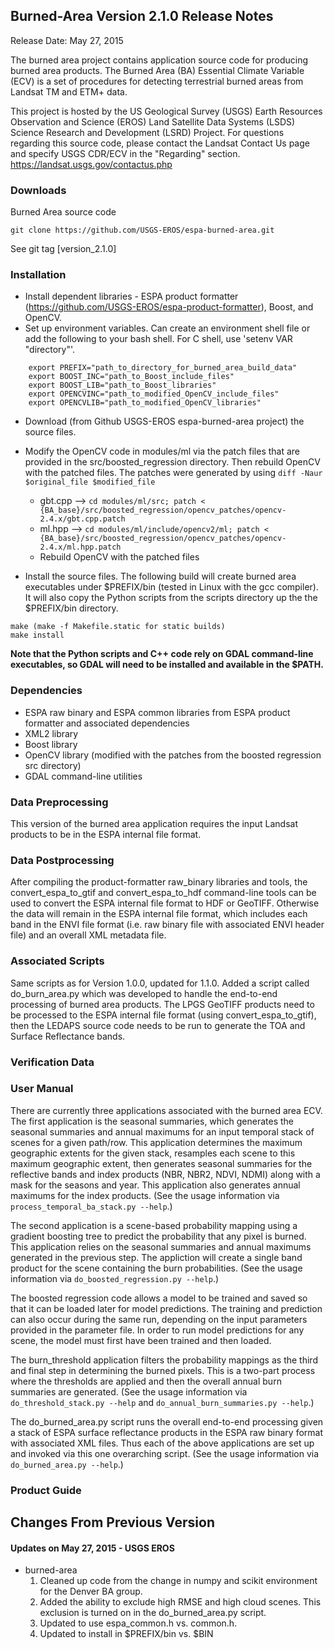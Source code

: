 ## Burned-Area Version 2.1.0 Release Notes
Release Date: May 27, 2015

The burned area project contains application source code for producing burned area products.  The Burned Area (BA) Essential Climate Variable (ECV) is a set of procedures for detecting terrestrial burned areas from Landsat TM and ETM+ data.

This project is hosted by the US Geological Survey (USGS) Earth Resources Observation and Science (EROS) Land Satellite Data Systems (LSDS) Science Research and Development (LSRD) Project. For questions regarding this source code, please contact the Landsat Contact Us page and specify USGS CDR/ECV in the "Regarding" section. https://landsat.usgs.gov/contactus.php 

### Downloads
Burned Area source code

    git clone https://github.com/USGS-EROS/espa-burned-area.git

See git tag [version_2.1.0]

### Installation
  * Install dependent libraries - ESPA product formatter (https://github.com/USGS-EROS/espa-product-formatter), Boost, and OpenCV.
  * Set up environment variables.  Can create an environment shell file or add the following to your bash shell.  For C shell, use 'setenv VAR "directory"'.
```
    export PREFIX="path_to_directory_for_burned_area_build_data"
    export BOOST_INC="path_to_Boost_include_files"
    export BOOST_LIB="path_to_Boost_libraries"
    export OPENCVINC="path_to_modified_OpenCV_include_files"
    export OPENCVLIB="path_to_modified_OpenCV_libraries"
```

  * Download (from Github USGS-EROS espa-burned-area project) the source files. 

  * Modify the OpenCV code in modules/ml via the patch files that are provided in the src/boosted\_regression directory.  Then rebuild OpenCV with the patched files.  The patches were generated by using `diff -Naur $original_file $modified_file`
    * gbt.cpp  --> `cd modules/ml/src; patch < {BA_base}/src/boosted_regression/opencv_patches/opencv-2.4.x/gbt.cpp.patch`
    * ml.hpp  --> `cd modules/ml/include/opencv2/ml; patch < {BA_base}/src/boosted_regression/opencv_patches/opencv-2.4.x/ml.hpp.patch`
    * Rebuild OpenCV with the patched files

  * Install the source files. The following build will create burned area executables under $PREFIX/bin (tested in Linux with the gcc compiler). It will also copy the Python scripts from the scripts directory up the the $PREFIX/bin directory.
```
make (make -f Makefile.static for static builds)
make install
```
**Note that the Python scripts and C++ code rely on GDAL command-line executables, so GDAL will need to be installed and available in the $PATH.**

### Dependencies
  * ESPA raw binary and ESPA common libraries from ESPA product formatter and associated dependencies
  * XML2 library
  * Boost library
  * OpenCV library (modified with the patches from the boosted regression src directory)
  * GDAL command-line utilities

### Data Preprocessing
This version of the burned area application requires the input Landsat products to be in the ESPA internal file format.

### Data Postprocessing
After compiling the product-formatter raw\_binary libraries and tools, the convert\_espa\_to\_gtif and convert\_espa\_to\_hdf command-line tools can be used to convert the ESPA internal file format to HDF or GeoTIFF.  Otherwise the data will remain in the ESPA internal file format, which includes each band in the ENVI file format (i.e. raw binary file with associated ENVI header file) and an overall XML metadata file.

### Associated Scripts
Same scripts as for Version 1.0.0, updated for 1.1.0.  Added a script called do\_burn\_area.py which was developed to handle the end-to-end processing of burned area products.  The LPGS GeoTIFF products need to be processed to the ESPA internal file format (using convert\_espa\_to\_gtif), then the LEDAPS source code needs to be run to generate the TOA and Surface Reflectance bands.

### Verification Data

### User Manual
There are currently three applications associated with the burned area ECV.  The first application is the seasonal summaries, which generates the seasonal summaries and annual maximums for an input temporal stack of scenes for a given path/row.  This application determines the maximum geographic extents for the given stack, resamples each scene to this maximum geographic extent, then generates seasonal summaries for the reflective bands and index products (NBR, NBR2, NDVI, NDMI) along with a mask for the seasons and year.  This application also generates annual maximums for the index products.  (See the usage information via `process_temporal_ba_stack.py --help`.)

The second application is a scene-based probability mapping using a gradient boosting tree to predict the probability that any pixel is burned.  This application relies on the seasonal summaries and annual maximums generated in the previous step.  The appliction will create a single band product for the scene containing the burn probabilities.  (See the usage information via `do_boosted_regression.py --help`.)

The boosted regression code allows a model to be trained and saved so that it can be loaded later for model predictions.  The training and prediction can also occur during the same run, depending on the input parameters provided in the parameter file.  In order to run model predictions for any scene, the model must first have been trained and then loaded.

The burn\_threshold application filters the probability mappings as the third and final step in determining the burned pixels.  This is a two-part process where the thresholds are applied and then the overall annual burn summaries are generated.  (See the usage information via `do_threshold_stack.py --help` and `do_annual_burn_summaries.py --help`.)

The do\_burned\_area.py script runs the overall end-to-end processing given a stack of ESPA surface reflectance products in the ESPA raw binary format with associated XML files.  Thus each of the above applications are set up and invoked via this one overarching script.  (See the usage information via `do_burned_area.py --help`.)

### Product Guide

## Changes From Previous Version
#### Updates on May 27, 2015 - USGS EROS
  * burned-area
    1. Cleaned up code from the change in numpy and scikit environment for the Denver BA group.
    1. Added the ability to exclude high RMSE and high cloud scenes.  This exclusion is turned on in the do\_burned\_area.py script.
    1. Updated to use espa\_common.h vs. common.h.
    1. Updated to install in $PREFIX/bin vs. $BIN
